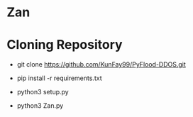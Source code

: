 # Zan
# Cloning Repository 

  - git clone https://github.com/KunFay99/PyFlood-DDOS.git

  - pip install -r requirements.txt

  - python3 setup.py

  - python3 Zan.py
